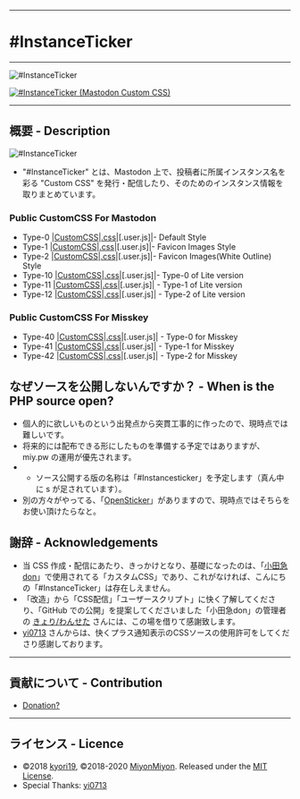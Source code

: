 <hr>

# #InstanceTicker

<hr>

<img src="https://res.cloudinary.com/weep/image/upload/v1551123733/it/InstanceTicker.png" title="#InstanceTicker" alt="#InstanceTicker" />

[![#InstanceTicker (Mastodon Custom CSS)](https://res.cloudinary.com/miy/p/InstanceTicker_Play.png)](https://www.youtube.com/watch?v=DbN5ytOnGSI)

<hr>

## 概要 - Description
<img src="https://miy.pw/tit.png" title="#InstanceTicker" alt="#InstanceTicker" />

- "#InstanceTicker" とは、Mastodon 上で、投稿者に所属インスタンス名を彩る "Custom CSS" を発行・配信したり、そのためのインスタンス情報を取りまとめています。

### Public CustomCSS For Mastodon

- Type-0 |[CustomCSS](https://miy.pw/css/html/0)|[.css](https://miy.pw/css/0.css)|[.user.js]|- Default Style
- Type-1 |[CustomCSS](https://miy.pw/css/html/1)|[.css](https://miy.pw/css/1.css)|[.user.js]|- Favicon Images Style
- Type-2 |[CustomCSS](https://miy.pw/css/html/2)|[.css](https://miy.pw/css/2.css)|[.user.js]|- Favicon Images(White Outline) Style
- Type-10 |[CustomCSS](https://miy.pw/css/html/10)|[.css](https://miy.pw/css/10.css)|[.user.js]|- Type-0 of Lite version
- Type-11 |[CustomCSS](https://miy.pw/css/html/11)|[.css](https://miy.pw/css/11.css)|[.user.js]| - Type-1 of Lite version
- Type-12 |[CustomCSS](https://miy.pw/css/html/12)|[.css](https://miy.pw/css/12.css)|[.user.js]| - Type-2 of Lite version


### Public CustomCSS For Misskey

- Type-40 |[CustomCSS](https://miy.pw/css/html/40)|[.css](https://miy.pw/css/40.css)|[.user.js]| - Type-0 for Misskey
- Type-41 |[CustomCSS](https://miy.pw/css/html/41)|[.css](https://miy.pw/css/41.css)|[.user.js]| - Type-1 for Misskey
- Type-42 |[CustomCSS](https://miy.pw/css/html/42)|[.css](https://miy.pw/css/42.css)|[.user.js]| - Type-2 for Misskey


## なぜソースを公開しないんですか？ - When is the PHP source open?
- 個人的に欲しいものという出発点から突貫工事的に作ったので、現時点では難しいです。
- 将来的には配布できる形にしたものを準備する予定ではありますが、 miy.pw の運用が優先されます。
- - ソース公開する版の名称は「#Instancesticker」を予定します（真ん中に s が足されています）。
- 別の方々がやってる、「[OpenSticker](https://github.com/cutls/OpenSticker)」がありますので、現時点ではそちらをお使い頂けたらなと。

## 謝辞 - Acknowledgements
- 当 CSS 作成・配信にあたり、きっかけとなり、基礎になったのは、「[小田急don](https://odakyu.app/about)」で使用されてる「カスタムCSS」であり、これがなければ、こんにちの「#InstanceTicker」は存在しえません。
- 「改造」から「CSS配信」「ユーザースクリプト」に快く了解してくださり、「GitHub での公開」を提案してくださいました「小田急don」の管理者の [きょり/わんせた](https://github.com/kyori19) さんには、この場を借りて感謝致します。
- [yi0713](https://github.com/yi0713) さんからは、快くプラス通知表示のCSSソースの使用許可をしてくださり感謝しております。
<hr>

## 貢献について - Contribution
- [Donation?](https://weep.jp/tip)
<hr>

## ライセンス - Licence
- ©2018 [kyori19](https://github.com/kyori19), ©2018-2020 [MiyonMiyon](https://github.com/MiyonMiyon). Released under the [MIT License](https://opensource.org/licenses/mit-license.php).
- Special Thanks: [yi0713](https://github.com/yi0713)
